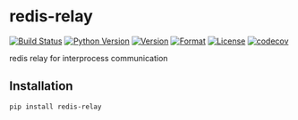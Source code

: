 # redis-relay

[![Build Status](https://travis-ci.org/guyingbo/redis-relay.svg?branch=master)](https://travis-ci.org/guyingbo/redis-relay)
[![Python Version](https://img.shields.io/pypi/pyversions/redis-relay.svg)](https://pypi.python.org/pypi/redis-relay)
[![Version](https://img.shields.io/pypi/v/redis-relay.svg)](https://pypi.python.org/pypi/redis-relay)
[![Format](https://img.shields.io/pypi/format/redis-relay.svg)](https://pypi.python.org/pypi/redis-relay)
[![License](https://img.shields.io/pypi/l/redis-relay.svg)](https://pypi.python.org/pypi/redis-relay)
[![codecov](https://codecov.io/gh/guyingbo/redis-relay/branch/master/graph/badge.svg)](https://codecov.io/gh/guyingbo/redis-relay)

redis relay for interprocess communication

## Installation

~~~
pip install redis-relay
~~~
